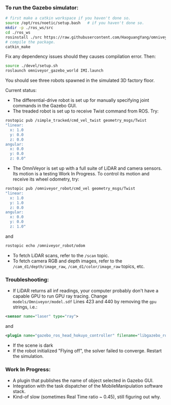 ### To run the Gazebo simulator:

```sh
# first make a catkin workspace if you haven't done so.
source /opt/ros/noetic/setup.bash   # if you haven't done so.
mkdir -p ./ros_ws/src
cd ./ros_ws
rosinstall ./src https://raw.githubusercontent.com/HaoguangYang/omniveyor_gazebo_world/master/omniveyor_gazebo_world.rosinstall
# compile the package.
catkin_make
```

Fix any dependency issues should they causes compilation error. Then:

```sh
source ./devel/setup.sh
roslaunch omniveyor_gazebo_world IMI.launch
```

You should see three robots spawned in the simulated 3D factory floor.

Current status:

- The differential-drive robot is set up for manually specifying joint commands in the Gazebo GUI.
- The treaded robot is set up to receive Twist command from ROS. Try:
```sh
rostopic pub /simple_tracked/cmd_vel_twist geometry_msgs/Twist
"linear:
  x: 1.0
  y: 0.0
  z: 0.0
angular:
  x: 0.0
  y: 0.0
  z: 0.0" 
```
- The OmniVeyor is set up with a full suite of LiDAR and camera sensors. Its motion is a testing Work In Progress. To control its motion and receive its wheel odometry, try:
```sh
rostopic pub /omniveyor_robot/cmd_vel geometry_msgs/Twist 
"linear:
  x: 1.0
  y: 1.0
  z: 0.0
angular:
  x: 0.0
  y: 0.0
  z: 1.0" 
```
and
```sh
rostopic echo /omniveyor_robot/odom
```
- To fetch LiDAR scans, refer to the `/scan` topic.
- To fetch camera RGB and depth images, refer to the `/cam_d1/depth/image_raw`, `/cam_d1/color/image_raw` topics, etc.

### Troubleshooting:

- If LiDAR returns all inf readings, your computer probably don't have a capable GPU to run GPU ray tracing. Change `models/Omniveyor/model.sdf` Lines 423 and 440 by removing the `gpu` strings, i.e.:
```xml
<sensor name="laser" type="ray">
```
and
```xml
<plugin name="gazebo_ros_head_hokuyo_controller" filename="libgazebo_ros_laser.so">
```
- If the scene is dark
- If the robot initialized "Flying off", the solver failed to converge. Restart the simulation.

### Work In Progress:

- A plugin that publishes the name of object selected in Gazebo GUI.
- Integration with the task dispatcher of the MobileManipulation software stack.
- Kind-of slow (sometimes Real Time ratio ~ 0.45), still figuring out why.
